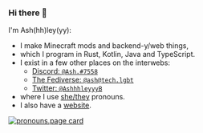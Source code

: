 ### Hi there 👋

I'm Ash(hh)ley(yy):

- I make Minecraft mods and backend-y/web things,
- which I program in Rust, Kotlin, Java and TypeScript.
- I exist in a few other places on the interwebs:
  - [Discord: `@Ash.#7558`](https://discord.com/users/828168927762841601)
  - [The Fediverse: `@ash@tech.lgbt`](https://tech.lgbt/@ash)
  - [Twitter: `@AshhhleyyyB`](https://twitter.com/AshhhleyyyB)
- where I use [she/they](https://en.pronouns.page/@ashhhleyyy) pronouns.
- I also have a [website](https://ashhhleyyy.dev).

[![pronouns.page card](https://pronouns-page.s3.eu-west-1.amazonaws.com/card/en/ashhhleyyy-01GCFJ011GTARYD3NSQQ3B4CJK-dark.png)](https://pronouns.page/@ashhhleyyy)
